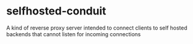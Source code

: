 # selfhosted-conduit
A kind of reverse proxy server intended to connect clients to self hosted backends that cannot listen for incoming connections
